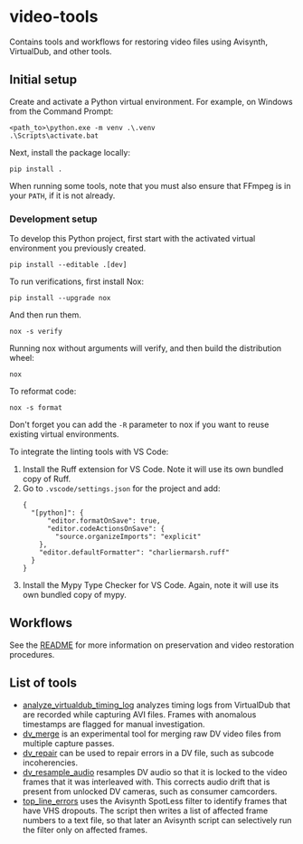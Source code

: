 # video-tools
Contains tools and workflows for restoring video files using Avisynth, VirtualDub, and other tools.

## Initial setup

Create and activate a Python virtual environment.  For example, on Windows from the Command Prompt:

```
<path_to>\python.exe -m venv .\.venv
.\Scripts\activate.bat
```

Next, install the package locally:

```
pip install .
```

When running some tools, note that you must also ensure that FFmpeg is in your `PATH`, if it is not already.

### Development setup

To develop this Python project, first start with the activated virtual environment you previously created.

```
pip install --editable .[dev]
```

To run verifications, first install Nox:

```
pip install --upgrade nox
```

And then run them.

```
nox -s verify
```

Running nox without arguments will verify, and then build the distribution wheel:

```
nox
```

To reformat code:

```
nox -s format
```

Don't forget you can add the `-R` parameter to nox if you want to reuse existing virtual environments.

To integrate the linting tools with VS Code:

1.  Install the Ruff extension for VS Code.  Note it will use its own bundled copy of Ruff.
2.  Go to `.vscode/settings.json` for the project and add:
    ```
    {
      "[python]": {
          "editor.formatOnSave": true,
          "editor.codeActionsOnSave": {
            "source.organizeImports": "explicit"
        },
        "editor.defaultFormatter": "charliermarsh.ruff"
      }
    }
    ```
3.  Install the Mypy Type Checker for VS Code.  Again, note it will use its own bundled copy of mypy.

## Workflows

See the [README](doc/workflows/README.md) for more information on preservation and video restoration procedures.

## List of tools

- [analyze_virtualdub_timing_log](doc/tools/analyze_virtualdub_timing_log.md) analyzes timing logs from VirtualDub that are recorded while capturing AVI files.  Frames with anomalous timestamps are flagged for manual investigation.
- [dv_merge](doc/tools/dv_merge.md) is an experimental tool for merging raw DV video files from multiple capture passes.
- [dv_repair](doc/tools/dv_repair.md) can be used to repair errors in a DV file, such as subcode incoherencies.
- [dv_resample_audio](doc/tools/dv_resample_audio.md) resamples DV audio so that it is locked to the video frames that it was interleaved with.  This corrects audio drift that is present from unlocked DV cameras, such as consumer camcorders.
- [top_line_errors](doc/tools/top_line_errors.md) uses the Avisynth SpotLess filter to identify frames that have VHS dropouts.  The script then writes a list of affected frame numbers to a text file, so that later an Avisynth script can selectively run the filter only on affected frames.
